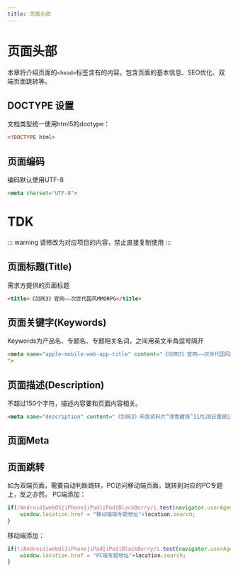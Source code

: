 ```yaml
---
title: 页面头部
---
```


# 页面头部
本章将介绍页面的`<head>`标签含有的内容。包含页面的基本信息、SEO优化、双端页面跳转等。
## DOCTYPE 设置
文档类型统一使用html5的doctype：
```html
<!DOCTYPE html>
```
## 页面编码
编码默认使用UTF-8
```html
<meta charset="UTF-8">
```
# TDK
::: warning
请修改为对应项目的内容，禁止直接复制使用
:::

## 页面标题(Title)
需求方提供的页面标题
```html
<title>《剑网3》官网——次世代国风MMORPG</title>
```
## 页面关键字(Keywords)
Keywords为产品名、专题名、专题相关名词，之间用英文半角逗号隔开
```html
<meta name="apple-mobile-web-app-title" content="《剑网3》官网——次世代国风MMORPG"><meta name="keywords" content="新剑网3,剑侠情缘3,剑网3,剑侠3,剑3,攻略,纯武侠网游,经脉加点,资料库,新手指南,凌雪阁,天策,万花,七秀,纯阳,少林,藏剑,五毒,游戏心得,下载,客户端,更新包,官网,剑网3官网,金山
">
```
## 页面描述(Description)
不超过150个字符，描述内容要和页面内容相关。
```html
<meta name="description" content="《剑网3》年度资料片“凌雪藏锋”11月28日震撼公测，全新优化流畅体验！全新门派凌雪阁登场，战乱地图蔷薇列岛开放，炸裂主线剧情，海量内容更新！">
```
## 页面Meta
## 页面跳转
如为双端页面，需要自动判断跳转，PC访问移动端页面，跳转到对应的PC专题上，反之亦然。
PC端添加：
```javascript
if(/Android|webOS|iPhone|iPad|iPod|BlackBerry/i.test(navigator.userAgent)) {
    window.location.href = "移动端端专题地址"+location.search;
}
```
移动端添加：
```javascript
if(!/Android|webOS|iPhone|iPad|iPod|BlackBerry/i.test(navigator.userAgent)) {
    window.location.href = "PC端专题地址"+location.search;
}
```
